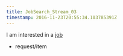 ```yaml
---
title: JobSearch_Stream_03
timestamp: 2016-11-23T20:55:34.103785391Z
---
```


I am interested in a [job](item_type)
* request/item

